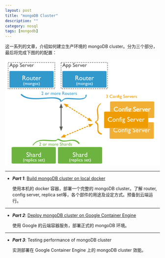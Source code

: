 ```yaml
---
layout: post
title: "mongoDB Cluster"
description: ""
category: nosql
tags: [mongodb]
---
```



这一系列的文章，介绍如何建立生产环境的 mongoDB cluster。分为三个部分，最后将完成下图的的配置：

![alt text][img-mongo-archi]

---

- ***Part 1***: [Build mongoDB cluster on local docker](/mongodb/2015/09/11/build-mongodb-cluster-on-local-docker)

   使用本机的 docker 容器，部署一个完整的 mongoDB cluster。了解 router, config server, replica set等，各个部件的用途及设定方式。预备到云端运行。

---

- ***Part 2***: [Deploy mongoDB cluster on Google Container Engine](/mongodb/2015/09/21/deploy-mongodb-cluster-on-google-container-engine)

   使用 Google 的云端容器服务，部署正式的 mongoDB 环境。

---

- ***Part 3***: Testing performance of mongoDB cluster

   实测部署在 Google Container Engine 上的 mongoDB cluster 效能。

[img-mongo-archi]: /assets/img/2015-09/20150911-mongodb-official-architecture.png "MongoDB architecture"


